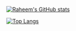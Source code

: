 [![Raheem's GitHub stats](https://github-readme-stats.vercel.app/api?username=raheemadamboev&count_private=true&show_icons=true&theme=tokyonight)](https://github.com/anuraghazra/github-readme-stats)

[![Top Langs](https://github-readme-stats.vercel.app/api/top-langs/?username=raheemadamboev&theme=tokyonight&langs_count=10)](https://github.com/anuraghazra/github-readme-stats)
